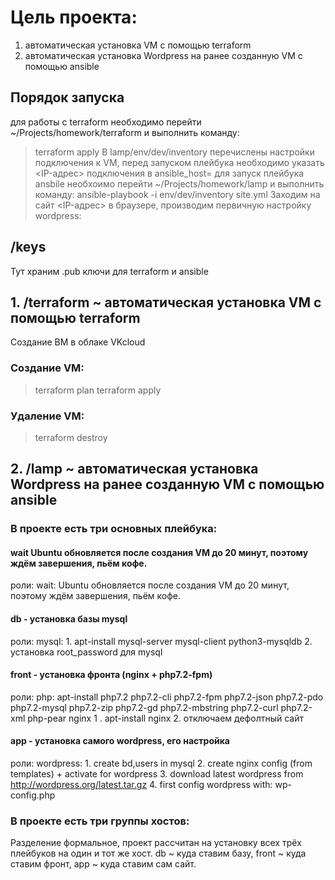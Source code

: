 # Цель проекта:
1. автоматическая установка VM с помощью terraform
2. автоматическая установка Wordpress на ранее созданную VM с помощью ansible

## Порядок запуска
для работы с terraform необходимо перейти ~/Projects/homework/terraform и выполнить команду:
> terraform apply
В lamp/env/dev/inventory перечислены настройки подключения к VM, перед запуском плейбука необходимо указать <IP-адрес> подключения в ansible_host=
для запуск плейбука ansbile необхоимо перейти ~/Projects/homework/lamp и выполнить команду:
> ansible-playbook -i env/dev/inventory site.yml
Заходим на сайт <IP-адрес> в браузере, производим первичную настройку wordpress:

## /keys
Тут храним .pub ключи для terraform и ansible

## 1. /terraform ~ автоматическая установка VM с помощью terraform
Создание ВМ в облаке VKcloud
### Создание VM:
> terraform plan
> terraform apply
### Удаление VM:
> terraform destroy

## 2. /lamp ~ автоматическая установка Wordpress на ранее созданную VM с помощью ansible
### В проекте есть три основных плейбука: 
#### wait Ubuntu обновляется после создания VM до 20 минут, поэтому ждём завершения, пьём кофе.
роли:
    wait: Ubuntu обновляется после создания VM до 20 минут, поэтому ждём завершения, пьём кофе.
#### db - установка базы mysql
роли: 
    mysql:  1. apt-install mysql-server mysql-client python3-mysqldb
            2. установка root_password для mysql
#### front - установка фронта (nginx + php7.2-fpm)
роли:
    php: apt-install php7.2 php7.2-cli php7.2-fpm php7.2-json php7.2-pdo php7.2-mysql php7.2-zip php7.2-gd php7.2-mbstring php7.2-curl php7.2-xml php-pear
    nginx   1 . apt-install nginx 
            2. отключаем дефолтный сайт
#### app - установка самого wordpress, его настройка
роли:
    wordpress:
        1. create bd,users in mysql
        2. create nginx config (from templates) + activate for wordpress
        3. download latest wordpress from http://wordpress.org/latest.tar.gz
        4. first config wordpress with: wp-config.php

### В проекте есть три группы хостов: 
Разделение формальное, проект рассчитан на установку всех трёх плейбуков на один и тот же хост.
    db ~ куда ставим базу, 
    front ~ куда ставим фронт, 
    app ~ куда ставим сам сайт.
